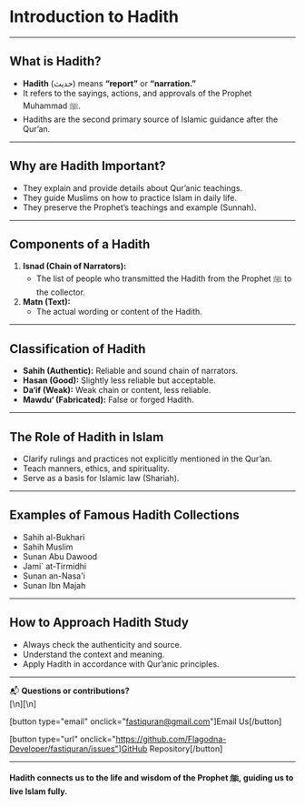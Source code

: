 # Introduction to Hadith

---

## What is Hadith?

- **Hadith** (حديث) means **“report”** or **“narration.”**
- It refers to the sayings, actions, and approvals of the Prophet Muhammad ﷺ.
- Hadiths are the second primary source of Islamic guidance after the Qur’an.

---

## Why are Hadith Important?

- They explain and provide details about Qur’anic teachings.
- They guide Muslims on how to practice Islam in daily life.
- They preserve the Prophet’s teachings and example (Sunnah).

---

## Components of a Hadith

1. **Isnad (Chain of Narrators):**
   - The list of people who transmitted the Hadith from the Prophet ﷺ to the collector.
2. **Matn (Text):**
   - The actual wording or content of the Hadith.

---

## Classification of Hadith

- **Sahih (Authentic):** Reliable and sound chain of narrators.
- **Hasan (Good):** Slightly less reliable but acceptable.
- **Da‘if (Weak):** Weak chain or content, less reliable.
- **Mawdu‘ (Fabricated):** False or forged Hadith.

---

## The Role of Hadith in Islam

- Clarify rulings and practices not explicitly mentioned in the Qur’an.
- Teach manners, ethics, and spirituality.
- Serve as a basis for Islamic law (Shariah).

---

## Examples of Famous Hadith Collections

- Sahih al-Bukhari
- Sahih Muslim
- Sunan Abu Dawood
- Jami` at-Tirmidhi
- Sunan an-Nasa'i
- Sunan Ibn Majah

---

## How to Approach Hadith Study

- Always check the authenticity and source.
- Understand the context and meaning.
- Apply Hadith in accordance with Qur’anic principles.

---

📬 **Questions or contributions?**  
[\n][\n]

[button type="email" onclick="fastiquran@gmail.com"]Email Us[/button]

[button type="url" onclick="https://github.com/Flagodna-Developer/fastiquran/issues"]GitHub Repository[/button]

---

**Hadith connects us to the life and wisdom of the Prophet ﷺ, guiding us to live Islam fully.**
